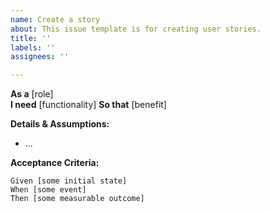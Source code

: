 ```yaml
---
name: Create a story
about: This issue template is for creating user stories.
title: ''
labels: ''
assignees: ''

---
```


**As a** [role]  
**I need** [functionality] 
**So that** [benefit]

**Details & Assumptions:** 
* ...

**Acceptance Criteria:**

```gherkin
Given [some initial state]
When [some event]
Then [some measurable outcome]
```

